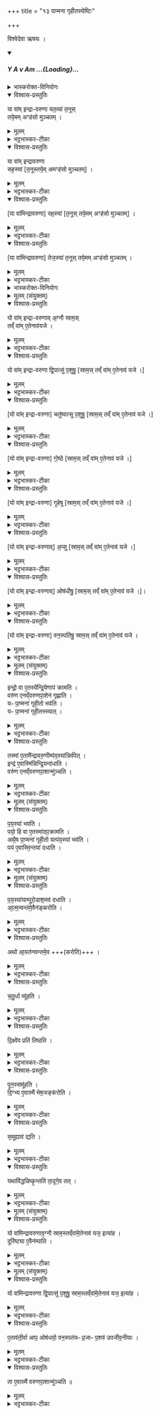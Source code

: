 +++
title = "१३ पाप्मना गृहीतस्येष्टिः"

+++

 विश्वेदेवा ऋषयः ।

<div class="js_include" includetitle="false" newlevelforh1="5" unfilled url="/vedAH_yajuH/taittirIyam/sArasvata-vibhAgaH/saMhitA/yajuH/sarva-prastutiH/2/3/13_pApmanA_gRhItasyeShTiH/yA_vAm.md">
<details open><summary><h5>Y A v Am ...{Loading}...</h5></summary>
<details><summary>भास्करोक्त-विनियोगः</summary>

1'यः पाप्मना गृहीतस्स्यात्तस्मा एतामैन्द्रावरुणीं पयस्यां निर्वपेत्' इत्यादि कारणं वक्ष्यति । तां पुरोडाशाच्चतुर्धा कृत्वा व्यूहति - यावामिन्द्रावरुणेति चतुर्भिर्मन्त्रैः॥ यतव्या सहस्या रक्षस्या तेजस्येति चतुर्णां विशेषः । शेषस्तुल्यः ।
</details>
<details open><summary>विश्वास-प्रस्तुतिः</summary>

या वा॑म् इन्द्रा-वरुणा यत॒व्या॑ त॒नूस्  
तये॒मम् अꣳह॑सो मुञ्चतम् ।
</details>
<details><summary>मूलम्</summary>

या वा॑मिन्द्रावरुणा यत॒व्या॑ त॒नूस्तये॒ममꣳह॑सो मुञ्चतम् ।
</details>
<details><summary>भट्टभास्कर-टीका</summary>

हे इन्द्रावरुणा इन्द्रावरुणौ । 'सुपां सुलुक्' इत्याकारः । 'देवताद्वन्द्वे च' इति पूर्वपदस्यानङ् । वां युवयोः या यतव्या तनूः शरीरं । यातूनि यातुधानाः रक्षांसि तेषां हननी रक्षोयातूनां हन्त्रीति यावत् । तया तन्वा इमं यजमानं अंहसः पापात् अमुञ्चतं शोधयतम् ॥
</details>
<details open><summary>विश्वास-प्रस्तुतिः</summary>

या वा॑म् इन्द्रावरुणा  
सह॒स्या॑ [त॒नूस्तये॒म् अमꣳह॑सो मुञ्चतम्] ।
</details>
<details><summary>मूलम्</summary>

या वा॑मिन्द्रावरुणा सह॒स्या॑ {रक्ष॒स्या॑ तेज॒स्या॑ } त॒नूस्तये॒ममꣳह॑सो मुञ्चतम् ।
</details>
<details><summary>भट्टभास्कर-टीका</summary>

2यावामित्यादि ॥ या सहस्या तनूः सहो बलं अभिभवितृत्वं तद्वती । 'मत्वर्थे मासतन्वोः' इति यत् । समानमन्यत् ॥
</details>
<details open><summary>विश्वास-प्रस्तुतिः</summary>

[या वा॑मिन्द्रावरुणा] रक्ष॒स्या॑ [त॒नूस् तये॒मम् अꣳह॑सो मुञ्चतम्] ।
</details>
<details><summary>मूलम्</summary>

या वा॑मिन्द्रावरुणा {सह॒स्या॑} रक्ष॒स्या॑ {तेज॒स्या॑} त॒नूस्तये॒ममꣳह॑सो मुञ्चतम् ।
</details>
<details><summary>भट्टभास्कर-टीका</summary>

3यावामित्यादि ॥ या रक्षस्या तनूः रक्षसां हननी । स एव यत् । ततोनुषङ्गः ॥
</details>
<details open><summary>विश्वास-प्रस्तुतिः</summary>

[या वा॑मिन्द्रावरुणा] तेज॒स्या॑ त॒नूस् तये॒मम् अꣳह॑सो मुञ्चतम् ।
</details>
<details><summary>मूलम्</summary>

या वा॑मिन्द्रावरुणा {सह॒स्या॑ रक्ष॒स्या॑} तेज॒स्या॑ त॒नूस्तये॒ममꣳह॑सो मुञ्चतम् ।
</details>
<details><summary>भट्टभास्कर-टीका</summary>

4यावामित्यादि ॥ या तेजस्या तनूः तेजस्विनी । पूर्ववन्मत्वर्थीयो यत् । स्पष्टमन्यत् ॥
</details>
<details><summary>भास्करोक्त-विनियोगः</summary>

5-12अथोपहोमा अष्टौ - योवामित्यादयः ॥
</details>
<details><summary>मूलम् (संयुक्तम्)</summary>

यो वा॑मिन्द्रावरुणाव॒ग्नौ स्राम॒स्तव्ँवा॑मे॒तेनाव॑ यजे॒ यो वा॑मिन्द्रावरुणा द्वि॒पात्सु॑ प॒शुषु॒ चतु॑ष्पात्सु गो॒ष्ठे गृ॒हेष्व॒प्स्वोष॑धीषु॒ वन॒स्पति॑षु॒ स्राम॒स्तव्ँवा॑मे॒तेनाव॑ यजे
</details>
<details open><summary>विश्वास-प्रस्तुतिः</summary>

यो वा॑म् इन्द्रा-वरुणाव् अ॒ग्नौ स्राम॒स्  
तव्ँ वा॑म् ए॒तेनाव॑यजे ।
</details>
<details><summary>मूलम्</summary>

यो वा॑मिन्द्रावरुणाव॒ग्नौ स्राम॒स्तव्ँवा॑मे॒तेनाव॑ यजे ।
</details>
<details><summary>भट्टभास्कर-टीका</summary>

अग्न्यादयो वनस्पत्यन्ता विशेषाः । शिष्टमष्टस्वप्यनुषज्यते । स्रावयति नाशयतीति स्रामः पाप्मा येनायं गृहीतः । यो वां युवयोस्सम्बन्धिनो यजमानस्य अग्नौ स्रामः अग्न्याधारः पाप्मा तेन कृतः तं वा युवयोस्सम्बन्धिनानेन कर्मणा अवयजे नाशयामि हे इन्द्रावरुणौ । अवपूर्वो यजिर्विनाशकर्मा ।
</details>
<details open><summary>विश्वास-प्रस्तुतिः</summary>

यो वा॑म् इन्द्रा-वरुणा द्वि॒पात्सु॑ प॒शुषु॒  [स्राम॒स् तव्ँ वा॑म् ए॒तेनाव॑ यजे ।]
</details>
<details><summary>मूलम्</summary>

यो वा॑मिन्द्रावरुणा द्वि॒पात्सु॑ प॒शुषु॒
</details>
<details><summary>भट्टभास्कर-टीका</summary>

'यो द्विपास्तु पशुषु स्रामः' इति द्वितीये । द्विपादो मनुष्याः । ' सङ्ख्यासुपूर्वस्य' इति लोपस्समासान्तः, 'पादः पत्' इति पद्भावः, 'द्वित्रिभ्यां पाद्दन्' इत्युत्तरपदान्तोदात्तत्वम् ।
</details>
<details open><summary>विश्वास-प्रस्तुतिः</summary>

[यो वा॑म् इन्द्रा-वरुणा] चतु॑ष्पात्सु प॒शुषु॒  [स्राम॒स् तव्ँ वा॑म् ए॒तेनाव॑ यजे ।]
</details>
<details><summary>मूलम्</summary>

चतु॑ष्पात्सु प॒शुषु॒
</details>
<details><summary>भट्टभास्कर-टीका</summary>

'यश्चतुष्पात्सु पशुषु स्रामः' इति तृतीये । स्वरवर्जं पूर्ववत् । गवादयः चतुष्पादः ।
</details>
<details open><summary>विश्वास-प्रस्तुतिः</summary>

[यो वा॑म् इन्द्रा-वरुणा] गो॒ष्ठे  [स्राम॒स् तव्ँ वा॑म् ए॒तेनाव॑ यजे ।]
</details>
<details><summary>मूलम्</summary>

गो॒ष्ठे
</details>
<details><summary>भट्टभास्कर-टीका</summary>

'यो गोष्ठे' इति चतुर्थे । गावस्तिष्ठन्त्यस्मिन्निति 'सुपि स्थः' इति कः । 'अम्बाम्ब' इत्यादिना षत्वम् ।
</details>
<details open><summary>विश्वास-प्रस्तुतिः</summary>

[यो वा॑म् इन्द्रा-वरुणा] गृ॒हेषु   [स्राम॒स् तव्ँ वा॑म् ए॒तेनाव॑ यजे ।]
</details>
<details><summary>मूलम्</summary>

गृ॒हेषु
</details>
<details><summary>भट्टभास्कर-टीका</summary>

'यो गृहेषु' इति पञ्चमे । 'गेहे कः' इति कः ।
</details>
<details open><summary>विश्वास-प्रस्तुतिः</summary>

[यो वा॑म् इन्द्रा-वरुणाव्] अ॒प्सु  [स्राम॒स् तव्ँ वा॑म् ए॒तेनाव॑ यजे ।]
</details>
<details><summary>मूलम्</summary>

अ॒प्सु ।
</details>
<details><summary>भट्टभास्कर-टीका</summary>

'योप्सु' इति षष्टे । 'ऊडिदम्' इति विभक्तेरुदात्तत्वम् ।
</details>
<details open><summary>विश्वास-प्रस्तुतिः</summary>

[यो वा॑म् इन्द्रा-वरुणाव्] ओष॑धीषु॒ [स्राम॒स् तव्ँ वा॑म् ए॒तेनाव॑ यजे ।]।
</details>
<details><summary>मूलम्</summary>

ओष॑धीषु।
</details>
<details><summary>भट्टभास्कर-टीका</summary>

'य ओषधीषु' इति सप्तमे । यवादयः ओषधयः । 'ओषधेश्च विभक्तौ' इति दीर्घत्वम् ।
</details>
<details open><summary>विश्वास-प्रस्तुतिः</summary>

[यो वा॑म् इन्द्रा-वरुणा] वन॒स्पति॑षु॒ स्राम॒स् तव्ँ वा॑म् ए॒तेनाव॑ यजे ।
</details>
<details><summary>मूलम्</summary>

वन॒स्पति॑षु॒ स्राम॒स्तव्ँवा॑मे॒तेनाव॑ यजे ।
</details>
<details><summary>भट्टभास्कर-टीका</summary>

'यो वनस्पतिषु' इत्यष्टमे । पलाशादयो वनस्पतयः । वनस्पत्यादित्वात्पूर्वोत्तरपदयोर्युगपत्प्रकृतिस्वरत्वम् । पारस्करप्रभृतित्वात् सुट् ॥
</details>
</details>
</div>
<details><summary>मूलम् (संयुक्तम्)</summary>

इन्द्रो॒ वा ए॒तस्य॑ [48]  इ॒न्द्रि॒येणाप॑ क्रामति॒ वरु॑ण एनव्ँवरुणपा॒शेन॑ गृह्णाति॒ यᳶ पा॒प्मना॑ गृही॒तो भव॑ति॒ यᳶ पा॒प्मना॑ गृही॒तस्स्यात्तस्मा॑ ए॒तामै॑न्द्रावरु॒णीम्प॑य॒स्या॑न्निर्व॑पे॒दिन्द्र॑ ए॒वास्मि॑न्निन्द्रि॒यन्द॑धाति॒ वरु॑ण एनव्ँवरुणपा॒शान्मु॑ञ्चति
</details>
<details open><summary>विश्वास-प्रस्तुतिः</summary>

इन्द्रो॒ वा ए॒तस्ये॑न्द्रि॒येणाप॑ क्रामति ।  
वरु॑ण एनव्ँवरुणपा॒शेन॑ गृह्णाति ।  
यᳶ पा॒प्मना॑ गृही॒तो भव॑ति ।  
यᳶ पा॒प्मना॑ गृही॒तस्स्यात् ।  
</details>
<details><summary>मूलम्</summary>

इन्द्रो॒ वा ए॒तस्ये॑न्द्रि॒येणाप॑ क्रामति ।  
वरु॑ण एनव्ँवरुणपा॒शेन॑ गृह्णाति ।  
यᳶ पा॒प्मना॑ गृही॒तो भव॑ति ।  
यᳶ पा॒प्मना॑ गृही॒तस्स्यात् ।  
</details>
<details><summary>भट्टभास्कर-टीका</summary>

13अथातः पयस्यां विदधाति ब्राह्मणम् - इन्द्रो वा एतस्येत्यादि ॥ अस्येन्द्रियेण सह इन्द्रोपक्रामति, वरुणश्चैनं वरुणपाशेन गृह्णाति, यः पाप्मना गृहीतो भवति ।
</details>
<details open><summary>विश्वास-प्रस्तुतिः</summary>

तस्मा॑ ए॒तामै॑न्द्रावरु॒णीम्प॑य॒स्या॑न्निर्व॑पेत् ।  
इन्द्र॑ ए॒वास्मि॑न्निन्द्रि॒यन्द॑धाति ।  
वरु॑ण एनव्ँवरुणपा॒शान्मु॑ञ्चति ।
</details>
<details><summary>मूलम्</summary>

तस्मा॑ ए॒तामै॑न्द्रावरु॒णीम्प॑य॒स्या॑न्निर्व॑पेत् ।  
इन्द्र॑ ए॒वास्मि॑न्निन्द्रि॒यन्द॑धाति ।  
वरु॑ण एनव्ँवरुणपा॒शान्मु॑ञ्चति ।
</details>
<details><summary>भट्टभास्कर-टीका</summary>

यस्मादेवं तस्माद्यः पाप्माना गृहीतस्स्यात् तस्मै तत्पापशमनार्थं ऐन्द्रावरुणीं पयस्यां निर्वपेत् । पयसि भवः पयस्या आमिक्षा । अत्रायं प्रयोगः - इन्द्रावरुणाभ्यां चतुरो मुष्टीन्व्रीहीणान्निरुप्य दक्षिणार्धे गार्हपत्यस्यैकादश कपालान्युपदधाति । यदैवं पुरोडाशमधिवृणक्ति तदा एतामामिक्षां गार्हपत्ये अधिश्रयति । अथैतं पुरोडाशमुपस्तीर्णाभिघारितमुद्वास्यामिक्षायां संप्रवेश्या न्तर्वेद्यासादयतीति ॥
</details>
<details><summary>मूलम् (संयुक्तम्)</summary>

पय॒स्या॑ भवति॒ पयो॒ हि वा ए॒तस्मा॑दप॒क्राम॒त्यथै॒ष पा॒प्मना॑ गृही॒तो यत्प॑य॒स्या॑ भव॑ति॒ पय॑ ए॒वास्मि॒न्तया॑ दधाति
</details>
<details open><summary>विश्वास-प्रस्तुतिः</summary>

प॒य॒स्या॑ भवति ।  
पयो॒ हि वा ए॒तस्मा॑दप॒क्रामति ।    
अथै॒ष पा॒प्मना॑ गृही॒तो यत्प॑य॒स्या॑ भव॑ति ।  
पय॑ ए॒वास्मि॒न्तया॑ दधाति ।
</details>
<details><summary>मूलम्</summary>

प॒य॒स्या॑ भवति ।  
पयो॒ हि वा ए॒तस्मा॑दप॒क्रामति ।    
अथै॒ष पा॒प्मना॑ गृही॒तो यत्प॑य॒स्या॑ भव॑ति ।  
पय॑ ए॒वास्मि॒न्तया॑ दधाति ।
</details>
<details><summary>भट्टभास्कर-टीका</summary>

14पयस्या भवतीत्यादि ॥ गतम् ॥
</details>
<details><summary>मूलम् (संयुक्तम्)</summary>

पय॒स्या॑याम् [49]  पु॒रो॒डाश॒मव॑ दधात्यात्म॒न्वन्त॑मे॒वैन॑ङ्करोति
</details>
<details open><summary>विश्वास-प्रस्तुतिः</summary>

प॒य॒स्या॑याम्पुरो॒डाश॒मव॑ दधाति ।  
आ॒त्म॒न्वन्त॑मे॒वैन॑ङ्करोति ।
</details>
<details><summary>मूलम्</summary>

प॒य॒स्या॑याम्पुरो॒डाश॒मव॑ दधाति ।  
आ॒त्म॒न्वन्त॑मे॒वैन॑ङ्करोति ।
</details>
<details><summary>भट्टभास्कर-टीका</summary>

15पयस्यायामिति ॥ आमिक्षायां संप्रच्छाद्य पुरोडाशमासादयति - आत्मन्वन्तमिति । आत्मवत्त्वं बलवत्वम् । 'अनोनुट्' 'ह्रस्वनुड्भ्याम्' इति मतुप उदात्तत्त्वम् ।
</details>
<details open><summary>विश्वास-प्रस्तुतिः</summary>

अथो॑ आ॒यत॑नवन्तमे॒व +++(करोति)+++ ।
</details>
<details><summary>मूलम्</summary>

अथो॑ आ॒यत॑नवन्तमे॒व +++(करोति)+++ ।
</details>
<details><summary>भट्टभास्कर-टीका</summary>

अथो अपि च आयतनवन्तं गृहवन्तमेवैनं करोति अनेन प्रच्छादनेन पयस्यायां पिधानेन ॥
</details>
<details open><summary>विश्वास-प्रस्तुतिः</summary>

च॒तु॒र्धा व्यू॑हति  ।
</details>
<details><summary>मूलम्</summary>

च॒तु॒र्धा व्यू॑हति  ।
</details>
<details><summary>भट्टभास्कर-टीका</summary>

16चतुर्धेति ॥ प्रतिदिशं पयस्यां व्यूहति पुरोडाशं चतुर्धा कृत्वा व्यूहति ।
</details>
<details open><summary>विश्वास-प्रस्तुतिः</summary>

दि॒क्ष्वे॑व प्रति॑ तिष्ठति ।
</details>
<details><summary>मूलम्</summary>

दि॒क्ष्वे॑व प्रति॑ तिष्ठति ।
</details>
<details><summary>भट्टभास्कर-टीका</summary>

एतेन दिक्षु प्रतिष्ठितो भवति ॥
</details>
<details open><summary>विश्वास-प्रस्तुतिः</summary>

पुन॒स्समू॑हति ।  
दि॒ग्भ्य ए॒वास्मै॑ भेष॒जङ्क॑रोति ।
</details>
<details><summary>मूलम्</summary>

पुन॒स्समू॑हति ।  
दि॒ग्भ्य ए॒वास्मै॑ भेष॒जङ्क॑रोति ।
</details>
<details><summary>भट्टभास्कर-टीका</summary>

17पुनस्समूहतीति ॥ दिग्भ्योवकृष्य समूहीकरोति । दिग्भ्य एवाकृष्यास्मै यजमानाय भेषजं पापरोगशमनं करोति ॥
</details>
<details open><summary>विश्वास-प्रस्तुतिः</summary>

स॒मूह्याव॑ द्यति ।  
</details>
<details><summary>मूलम्</summary>

स॒मूह्याव॑ द्यति ।  
</details>
<details><summary>भट्टभास्कर-टीका</summary>

18समूह्येति ॥ पयस्यया सह पुरोडाशस्यावद्यति ।
</details>
<details open><summary>विश्वास-प्रस्तुतिः</summary>

यथावि॑द्धन्निष्कृ॒न्तति॑ ता॒दृगे॒व तत् ।
</details>
<details><summary>मूलम्</summary>

यथावि॑द्धन्निष्कृ॒न्तति॑ ता॒दृगे॒व तत् ।
</details>
<details><summary>भट्टभास्कर-टीका</summary>

यथेति । आविद्धं दोषेण पीडितं निष्कृन्तति कर्तनेन निष्कालितदोषं करोति तादृशीदं [दृशमिदं] समूह्यावदानम् ॥
</details>
<details><summary>मूलम् (संयुक्तम्)</summary>

यो वा॑मिन्द्रावरुणाव॒ग्नौ स्राम॒स्तव्ँवा॑मे॒तेनाव॑ यज॒ इत्या॑ह॒ दुरि॑ष्ट्या ए॒वैन॑म्पाति ।
</details>
<details open><summary>विश्वास-प्रस्तुतिः</summary>

यो वा॑मिन्द्रावरुणाव॒ग्नौ स्राम॒स्तव्ँवा॑मे॒तेनाव॑ यज॒ इत्या॑ह ।   
दुरि॑ष्ट्या ए॒वैन॑म्पाति ।
</details>
<details><summary>मूलम्</summary>

यो वा॑मिन्द्रावरुणाव॒ग्नौ स्राम॒स्तव्ँवा॑मे॒तेनाव॑ यज॒ इत्या॑ह ।   
दुरि॑ष्ट्या ए॒वैन॑म्पाति ।
</details>
<details><summary>भट्टभास्कर-टीका</summary>

19यो वामित्यादय उक्ता उपहोमाः ॥ दुरिष्ट्या इति । अग्नौ कृतं पापं दुरिष्टिरेवेति । 'तादौ च' इति गतेः प्रकृतिस्वरत्वम् ॥
</details>
<details><summary>मूलम् (संयुक्तम्)</summary>

यो वा॑मिन्द्रावरुणा द्वि॒पात्सु॑ प॒शुषु॒ स्राम॒स्तव्ँवा॑मे॒तेनाव॑ यज॒ इत्या॑है॒ताव॑ती॒र्वा आप॒ ओष॑धयो॒ वन॒स्पत॑यᳶ प्र॒जाᳶ प॒शव॑ उपजीव॒नीया॒स्ता ए॒वास्मै॑ वरुणपा॒शान्मु॑ञ्चति ॥ [50]
</details>
<details open><summary>विश्वास-प्रस्तुतिः</summary>

यो वा॑मिन्द्रावरुणा द्वि॒पात्सु॑ प॒शुषु॒ स्राम॒स्तव्ँवा॑मे॒तेनाव॑ यज॒ इत्या॑ह ।  
</details>
<details><summary>मूलम्</summary>

यो वा॑मिन्द्रावरुणा द्वि॒पात्सु॑ प॒शुषु॒ स्राम॒स्तव्ँवा॑मे॒तेनाव॑ यज॒ इत्या॑ह ।  
</details>
<details><summary>भट्टभास्कर-टीका</summary>

20'यो वामिन्द्रावरुणा द्विपात्सु पशुषु स्रामः' इति द्वितीयमन्त्रं दर्शयति । उपलक्षणं चैतत्तृतीयादीनाम् ।  
</details>
<details open><summary>विश्वास-प्रस्तुतिः</summary>

ए॒ताव॑ती॒र्वा आप॒ ओष॑धयो॒ वन॒स्पत॑यᳶ प्र॒जाᳶ प॒शव॑ उपजीव॒नीयाः ।  
</details>
<details><summary>मूलम्</summary>

ए॒ताव॑ती॒र्वा आप॒ ओष॑धयो॒ वन॒स्पत॑यᳶ प्र॒जाᳶ प॒शव॑ उपजीव॒नीयाः ।  
</details>
<details><summary>भट्टभास्कर-टीका</summary>

एतावतीर्वा इत्यादि । प्रजायन्त इति प्रजाः । 'अन्येष्वपि दृश्यते' इति डः । आप ओषधयो वनस्पतयः पशवश्च द्विप्रकारा इत्येतावत्यः प्रजाः प्राणिनामुपजीवनीयाः । तस्मादुपजीवनत्वादेषामेव मन्त्रेषूपादानम् न सर्वादीनामिति भावः ।
</details>
<details open><summary>विश्वास-प्रस्तुतिः</summary>

ता ए॒वास्मै॑ वरुणपा॒शान्मु॑ञ्चति ॥
</details>
<details><summary>मूलम्</summary>

ता ए॒वास्मै॑ वरुणपा॒शान्मु॑ञ्चति ॥
</details>
<details><summary>भट्टभास्कर-टीका</summary>

एताश्च एतैरुपहोमैः वरुणपाशात् मुञ्चत्यस्मै यजमानाय, यथास्यापहतपाप्मन उपजीवास्स्युरिति ॥

इति तृतीये त्रयोदशोनुवाकः ॥  
</details>
